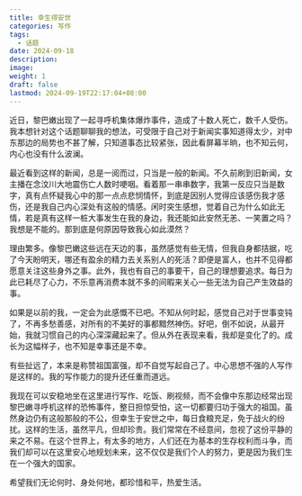 ```yaml
---
title: 幸生得安世
categories: 写作
tags:
  - 话题
date: 2024-09-18
description: 
image: 
weight: 1
draft: false
lastmod: 2024-09-19T22:17:04+08:00
---
```

近日，黎巴嫩出现了一起寻呼机集体爆炸事件，造成了十数人死亡，数千人受伤。我本想针对这个话题聊聊我的想法，可受限于自己对于新闻实事知道得太少，对中东那边的局势也不甚了解，只知道事态比较紧张，因此看屏幕半晌，也不知云何，内心也没有什么波澜。

最近看到这样的新闻，总是一阅而过，只当是一般的新闻。不久前刷到旧新闻，女主播在念汶川大地震伤亡人数时哽咽。看着那一串串数字，我第一反应只当是数字，真有点怀疑我心中的那一点点悲悯情怀，到底是因别人觉得应该感伤我才感伤，还是我自己内心深处有这般的情感。闲时突生感想，觉着自己为什么如此无情，若是真有这样一桩大事发生在我的身边，我还能如此安然无恙、一笑置之吗？我想是不能的。那到底是何原因导致我心如此漠然？

理由繁多。像黎巴嫩这些远在天边的事，虽然感觉有些无情，但我自身都拮据，吃了今天盼明天，哪还有盈余的精力去关系别人的死活？即便是富人，也并不见得都愿意关注这些身外之事。此外，我也有自己的事要干，自己的理想要追求。每日为此已耗尽了心力，不乐意再消费本就不多的间暇来关心一些无法为自己产生效益的事。

如果是以前的我，一定会为此感慨不已吧。不知从何时起，感觉自己对于世事变钝了，不再多愁善感，对所有的不美好的事都黯然神伤。好吧，倒不如说，从最开始，我就习惯自己的内心深深藏起来了。但从外在表现来看，我却是变化了的。成长为这幅样子，也不知是幸事还是不幸。

有些扯远了，本来是称赞祖国富强，却不自觉写起自己了。中心思想不强的人写作是这样的。我的写作能力的提升还任重而道远。

我现在可以安稳地坐在这里进行写作、吃饭、刷视频，而不会像中东那边经常出现黎巴嫩寻呼机这样的恐怖事件，整日担惊受怕，这一切都要归功于强大的祖国。虽然身边仍有这般那般的不公，但幸生于安世之中，每日食粮充足，免于战火的纷扰。这样的生活，虽然平凡，但却珍贵。我们常常在不经意间，忽视了这份平静的来之不易。在这个世界上，有太多的地方，人们还在为基本的生存权利而斗争，而我们却可以在这里安心地规划未来，这不仅仅是我们个人的努力，更是因为我们生在一个强大的国家。

希望我们无论何时、身处何地，都珍惜和平，热爱生活。





